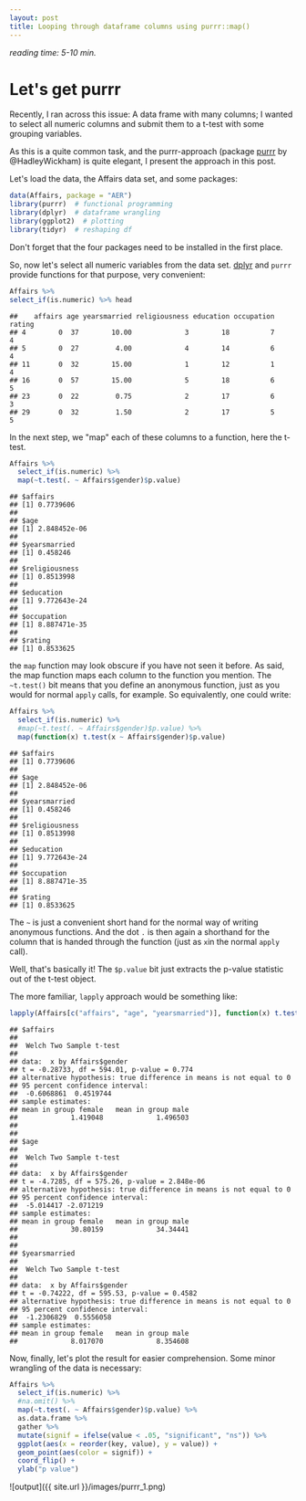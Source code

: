 ```yaml
---
layout: post
title: Looping through dataframe columns using purrr::map()
---
```



*reading time: 5-10 min.*

# Let's get purrr


Recently, I ran across this issue: A data frame with many columns; I wanted to select all numeric columns and submit them to a t-test with some grouping variables.

As this is a quite common task, and the purrr-approach (package [purrr](https://github.com/hadley/purrr) by @HadleyWickham) is quite elegant, I present the approach in this post.

Let's load the data, the Affairs data set, and some packages:



```r
data(Affairs, package = "AER")
library(purrr)  # functional programming
library(dplyr)  # dataframe wrangling
library(ggplot2)  # plotting
library(tidyr)  # reshaping df
```


Don't forget that the four packages need to be installed in the first place.


So, now let's select all numeric variables from the data set. [dplyr](https://github.com/hadley/dplyr) and `purrr` provide functions for that purpose, very convenient:


```r
Affairs %>% 
select_if(is.numeric) %>% head
```

```
##    affairs age yearsmarried religiousness education occupation rating
## 4        0  37        10.00             3        18          7      4
## 5        0  27         4.00             4        14          6      4
## 11       0  32        15.00             1        12          1      4
## 16       0  57        15.00             5        18          6      5
## 23       0  22         0.75             2        17          6      3
## 29       0  32         1.50             2        17          5      5
```



In the next step, we "map" each of these columns to a function, here the t-test.


```r
Affairs %>% 
  select_if(is.numeric) %>%
  map(~t.test(. ~ Affairs$gender)$p.value)
```

```
## $affairs
## [1] 0.7739606
## 
## $age
## [1] 2.848452e-06
## 
## $yearsmarried
## [1] 0.458246
## 
## $religiousness
## [1] 0.8513998
## 
## $education
## [1] 9.772643e-24
## 
## $occupation
## [1] 8.887471e-35
## 
## $rating
## [1] 0.8533625
```




the `map` function may look obscure if you have not seen it before. As said, the map function maps each column to the function you mention. The `~t.test()` bit means that you define an anonymous function, just as you would for normal `apply` calls, for example. So equivalently, one could write:


```r
Affairs %>% 
  select_if(is.numeric) %>%
  #map(~t.test(. ~ Affairs$gender)$p.value) %>% 
  map(function(x) t.test(x ~ Affairs$gender)$p.value)
```

```
## $affairs
## [1] 0.7739606
## 
## $age
## [1] 2.848452e-06
## 
## $yearsmarried
## [1] 0.458246
## 
## $religiousness
## [1] 0.8513998
## 
## $education
## [1] 9.772643e-24
## 
## $occupation
## [1] 8.887471e-35
## 
## $rating
## [1] 0.8533625
```


The `~` is just a convenient short hand for the normal way of writing anonymous functions. And the dot `.` is then again a shorthand for the column that is handed through the function (just as `x`in the normal `apply` call).

Well, that's basically it! The `$p.value` bit just extracts the p-value statistic out of the t-test object.

The more familiar, `lapply` approach would be something like:


```r
lapply(Affairs[c("affairs", "age", "yearsmarried")], function(x) t.test(x ~ Affairs$gender))
```

```
## $affairs
## 
## 	Welch Two Sample t-test
## 
## data:  x by Affairs$gender
## t = -0.28733, df = 594.01, p-value = 0.774
## alternative hypothesis: true difference in means is not equal to 0
## 95 percent confidence interval:
##  -0.6068861  0.4519744
## sample estimates:
## mean in group female   mean in group male 
##             1.419048             1.496503 
## 
## 
## $age
## 
## 	Welch Two Sample t-test
## 
## data:  x by Affairs$gender
## t = -4.7285, df = 575.26, p-value = 2.848e-06
## alternative hypothesis: true difference in means is not equal to 0
## 95 percent confidence interval:
##  -5.014417 -2.071219
## sample estimates:
## mean in group female   mean in group male 
##             30.80159             34.34441 
## 
## 
## $yearsmarried
## 
## 	Welch Two Sample t-test
## 
## data:  x by Affairs$gender
## t = -0.74222, df = 595.53, p-value = 0.4582
## alternative hypothesis: true difference in means is not equal to 0
## 95 percent confidence interval:
##  -1.2306829  0.5556058
## sample estimates:
## mean in group female   mean in group male 
##             8.017070             8.354608
```


Now, finally, let's plot the result for easier comprehension. Some minor wrangling of the data is necessary:


```r
Affairs %>% 
  select_if(is.numeric) %>%
  #na.omit() %>% 
  map(~t.test(. ~ Affairs$gender)$p.value) %>% 
  as.data.frame %>% 
  gather %>% 
  mutate(signif = ifelse(value < .05, "significant", "ns")) %>% 
  ggplot(aes(x = reorder(key, value), y = value)) + 
  geom_point(aes(color = signif)) + 
  coord_flip() +
  ylab("p value")
```

![output]({{ site.url }}/images/purrr_1.png)









